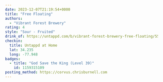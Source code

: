 ```yaml
---
date: 2023-12-07T21:19:54+0000
title: "Free Floating"
authors:
  - "Vibrant Forest Brewery"
rating: 4
style: "Sour - Fruited"
drink_of: https://untappd.com/b/vibrant-forest-brewery-free-floating/5511880
checkin:
  title: Untappd at Home
  lat: 34.235
  long: -77.948
badges:
  - title: "God Save the King (Level 39)"
    id: 1159315109
posting_method: https://corvus.chrisburnell.com
---
```

